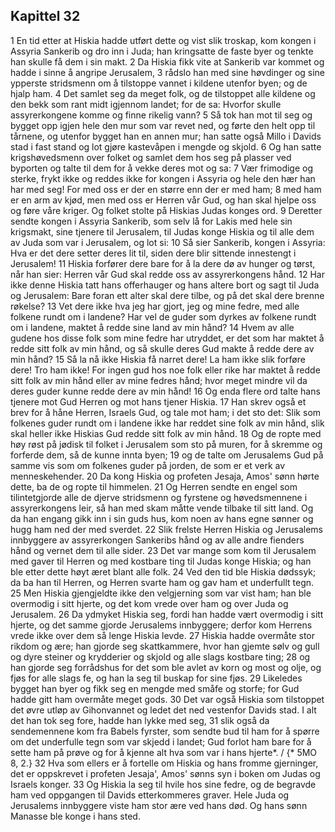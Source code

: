 ## Kapittel 32

1 En tid etter at Hiskia hadde utført dette og vist slik troskap, kom kongen i Assyria Sankerib og dro inn i Juda; han kringsatte de faste byer og tenkte han skulle få dem i sin makt.
2 Da Hiskia fikk vite at Sankerib var kommet og hadde i sinne å angripe Jerusalem,
3 rådslo han med sine høvdinger og sine ypperste stridsmenn om å tilstoppe vannet i kildene utenfor byen; og de hjalp ham.
4 Det samlet seg da meget folk, og de tilstoppet alle kildene og den bekk som rant midt igjennom landet; for de sa: Hvorfor skulle assyrerkongene komme og finne rikelig vann?
5 Så tok han mot til seg og bygget opp igjen hele den mur som var revet ned, og førte den helt opp til tårnene, og utenfor bygget han en annen mur; han satte også Millo i Davids stad i fast stand og lot gjøre kastevåpen i mengde og skjold.
6 Og han satte krigshøvedsmenn over folket og samlet dem hos seg på plasser ved byporten og talte til dem for å vekke deres mot og sa:
7 Vær frimodige og sterke, frykt ikke og reddes ikke for kongen i Assyria og hele den hær han har med seg! For med oss er der en større enn der er med ham;
8 med ham er en arm av kjød, men med oss er Herren vår Gud, og han skal hjelpe oss og føre våre kriger. Og folket stolte på Hiskias Judas konges ord.
9 Deretter sendte kongen i Assyria Sankerib, som selv lå for Lakis med hele sin krigsmakt, sine tjenere til Jerusalem, til Judas konge Hiskia og til alle dem av Juda som var i Jerusalem, og lot si:
10 Så sier Sankerib, kongen i Assyria: Hva er det dere setter deres lit til, siden dere blir sittende innestengt i Jerusalem!
11 Hiskia forfører dere bare for å la dere dø av hunger og tørst, når han sier: Herren vår Gud skal redde oss av assyrerkongens hånd.
12 Har ikke denne Hiskia tatt hans offerhauger og hans altere bort og sagt til Juda og Jerusalem: Bare foran ett alter skal dere tilbe, og på det skal dere brenne røkelse?
13 Vet dere ikke hva jeg har gjort, jeg og mine fedre, med alle folkene rundt om i landene? Har vel de guder som dyrkes av folkene rundt om i landene, maktet å redde sine land av min hånd?
14 Hvem av alle gudene hos disse folk som mine fedre har utryddet, er det som har maktet å redde sitt folk av min hånd, og så skulle deres Gud makte å redde dere av min hånd?
15 Så la nå ikke Hiskia få narret dere! La ham ikke slik forføre dere! Tro ham ikke! For ingen gud hos noe folk eller rike har maktet å redde sitt folk av min hånd eller av mine fedres hånd; hvor meget mindre vil da deres guder kunne redde dere av min hånd!
16 Og enda flere ord talte hans tjenere mot Gud Herren og mot hans tjener Hiskia.
17 Han skrev også et brev for å håne Herren, Israels Gud, og tale mot ham; i det sto det: Slik som folkenes guder rundt om i landene ikke har reddet sine folk av min hånd, slik skal heller ikke Hiskias Gud redde sitt folk av min hånd.
18 Og de ropte med høy røst på jødisk til folket i Jerusalem som sto på muren, for å skremme og forferde dem, så de kunne innta byen;
19 og de talte om Jerusalems Gud på samme vis som om folkenes guder på jorden, de som er et verk av menneskehender.
20 Da kong Hiskia og profeten Jesaja, Amos' sønn hørte dette, ba de og ropte til himmelen.
21 Og Herren sendte en engel som tilintetgjorde alle de djerve stridsmenn og fyrstene og høvedsmennene i assyrerkongens leir, så han med skam måtte vende tilbake til sitt land. Og da han engang gikk inn i sin guds hus, kom noen av hans egne sønner og hugg ham ned der med sverdet.
22 Slik frelste Herren Hiskia og Jerusalems innbyggere av assyrerkongen Sankeribs hånd og av alle andre fienders hånd og vernet dem til alle sider.
23 Det var mange som kom til Jerusalem med gaver til Herren og med kostbare ting til Judas konge Hiskia; og han ble etter dette høyt æret blant alle folk.
24 Ved den tid ble Hiskia dødssyk; da ba han til Herren, og Herren svarte ham og gav ham et underfullt tegn.
25 Men Hiskia gjengjeldte ikke den velgjerning som var vist ham; han ble overmodig i sitt hjerte, og det kom vrede over ham og over Juda og Jerusalem.
26 Da ydmyket Hiskia seg, fordi han hadde vært overmodig i sitt hjerte, og det samme gjorde Jerusalems innbyggere; derfor kom Herrens vrede ikke over dem så lenge Hiskia levde.
27 Hiskia hadde overmåte stor rikdom og ære; han gjorde seg skattkammere, hvor han gjemte sølv og gull og dyre steiner og krydderier og skjold og alle slags kostbare ting;
28 og han gjorde seg forrådshus for det som ble avlet av korn og most og olje, og fjøs for alle slags fe, og han la seg til buskap for sine fjøs.
29 Likeledes bygget han byer og fikk seg en mengde med småfe og storfe; for Gud hadde gitt ham overmåte meget gods.
30 Det var også Hiskia som tilstoppet det øvre utløp av Gihonvannet og ledet det ned vestenfor Davids stad. I alt det han tok seg fore, hadde han lykke med seg,
31 slik også da sendemennene kom fra Babels fyrster, som sendte bud til ham for å spørre om det underfulle tegn som var skjedd i landet; Gud forlot ham bare for å sette ham på prøve og for å kjenne alt hva som var i hans hjerte*. / {* 5MO 8, 2.}
32 Hva som ellers er å fortelle om Hiskia og hans fromme gjerninger, det er oppskrevet i profeten Jesaja', Amos' sønns syn i boken om Judas og Israels konger.
33 Og Hiskia la seg til hvile hos sine fedre, og de begravde ham ved oppgangen til Davids etterkommeres graver. Hele Juda og Jerusalems innbyggere viste ham stor ære ved hans død. Og hans sønn Manasse ble konge i hans sted.
